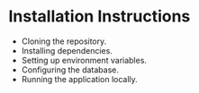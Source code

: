 # Installation Instructions

* Cloning the repository.
* Installing dependencies.
* Setting up environment variables.
* Configuring the database.
* Running the application locally.
